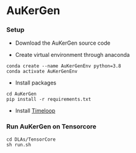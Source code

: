 # AuKerGen

### Setup ###
* Download the AuKerGen source code 

* Create virtual environment through anaconda
```
conda create --name AuKerGenEnv python=3.8
conda activate AuKerGenEnv
```
* Install packages
   
```
cd AuKerGen
pip install -r requirements.txt
```

* Install [Timeloop](https://timeloop.csail.mit.edu/timeloop)

### Run AuKerGen on Tensorcore ###

```
cd DLAs/TensorCore
sh run.sh
```

